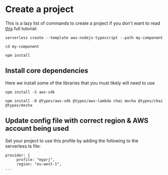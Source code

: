 # Create a project
This is a lazy list of commands to create a project if you don't want to read [this](https://www.jamestharpe.com/serverless-typescript-getting-started/) full tutorial:

```
serverless create --template aws-nodejs-typescript --path my-component

cd my-component

npm install
``` 

## Install core dependencies
Here we install some of the libraries that you must likely will need to use

```
npm install -S aws-sdk

npm install -D @types/aws-sdk @types/aws-lambda chai mocha @types/chai @types/mocha
```

## Update config file with correct region & AWS account being used
Set your project to use this profile by adding the following to the serverless.ts file:

```
provider: {
     profile: "myprj",
     region: "eu-west-1",
...
```
